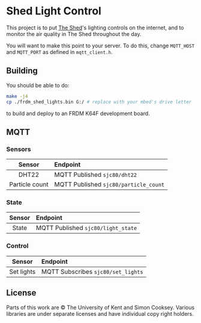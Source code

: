 # Shed Light Control

This project is to put [The Shed](https://www.cs.kent.ac.uk/makerspace/)'s
lighting controls on the internet, and to monitor the air quality in The Shed
throughout the day.

You will want to make this point to your server. To do this, change `MQTT_HOST`
and `MQTT_PORT` as defined in `mqtt_client.h`.

## Building

You should be able to do:

```bash
make -j4
cp ./frdm_shed_lights.bin G:/ # replace with your mbed's drive letter
```

to build and deploy to an FRDM K64F development board.

## MQTT
### Sensors

| Sensor         | Endpoint                                          |
|:--------------:|:--------------------------------------------------|
| DHT22          | MQTT Published `sjc80/dht22`                      |
| Particle count | MQTT Published `sjc80/particle_count`             |

### State

| Sensor         | Endpoint                                          |
|:--------------:|:--------------------------------------------------|
| State          | MQTT Published `sjc80/light_state`                |

### Control

| Sensor         | Endpoint                                          |
|:--------------:|:--------------------------------------------------|
| Set lights     | MQTT Subscribes `sjc80/set_lights`                |


## License

Parts of this work are &copy; The University of Kent and Simon Cooksey.
Various libraries are under separate licenses and have individual copy right
holders.
